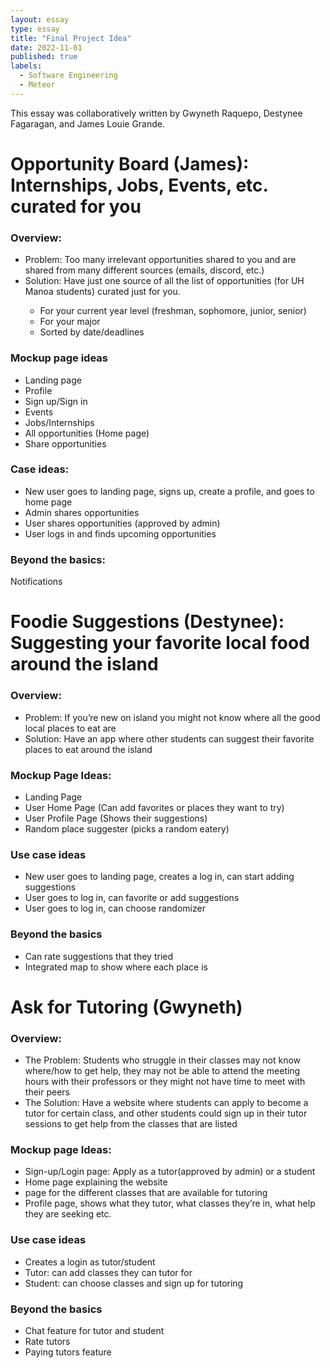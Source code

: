 ```yaml
---
layout: essay
type: essay
title: "Final Project Idea"
date: 2022-11-01
published: true
labels:
  - Software Engineering
  - Meteor
---
```

 
This essay was collaboratively written by Gwyneth Raquepo, Destynee Fagaragan, and James Louie Grande.

# Opportunity Board (James): Internships, Jobs, Events, etc. curated for you
### Overview: 
<ul>
  <li>Problem: Too many irrelevant opportunities shared to you and are shared from many different sources (emails, discord, etc.)</li>
  <li>Solution: Have just one source of all the list of opportunities (for UH Manoa students) curated just for you.</li>
    <ul>
      <li>For your current year level (freshman, sophomore, junior, senior)</li>
      <li>For your major</li>
      <li>Sorted by date/deadlines</li>
    </ul>
</ul>

### Mockup page ideas
<ul>
  <li>Landing page</li>
  <li>Profile</li>
  <li>Sign up/Sign in</li>
  <li>Events</li>
  <li>Jobs/Internships</li>
  <li>All opportunities (Home page)</li>
  <li>Share opportunities</li>
</ul>

### Case ideas:
<ul>
  <li>New user goes to landing page, signs up, create a profile, and goes to home page</li>
  <li>Admin shares opportunities</li>
  <li>User shares opportunities (approved by admin)</li>
  <li>User logs in and finds upcoming opportunities</li>
</ul>

### Beyond the basics:
Notifications

# Foodie Suggestions (Destynee): Suggesting your favorite local food around the island
### Overview:
<ul>
  <li>Problem: If you’re new on island you might not know where all the good local places to eat are</li>
  <li>Solution: Have an app where other students can suggest their favorite places to eat around the island</li>
 </ul>
 
### Mockup Page Ideas:
<ul>
<li>Landing Page</li>
<li>User Home Page (Can add favorites or places they want to try)</li>
<li>User Profile Page (Shows their suggestions)</li>
<li>Random place suggester (picks a random eatery)</li>
  </ul>
  
### Use case ideas
<ul>
<li>New user goes to landing page, creates a log in, can start adding suggestions</li>
<li>User goes to log in, can favorite or add suggestions</li>
<li>User goes to log in, can choose randomizer</li>
  </ul>
  
### Beyond the basics
<ul>
<li>Can rate suggestions that they tried</li>
<li>Integrated map to show where each place is</li>
</ul>

# Ask for Tutoring (Gwyneth)
### Overview:
<ul>
  <li>The Problem: Students who struggle in their classes may not know where/how to get help, they may not be able to attend the meeting hours with their professors or they might not have time to meet with their peers</li>
  <li>The Solution: Have a website where students can apply to become a tutor for certain class, and other students could sign up in their tutor sessions to get help from the classes that are listed</li>
  </ul>
  
### Mockup page Ideas:
<ul>
<li>Sign-up/Login page: Apply as a tutor(approved by admin) or a student</li>
<li>Home page explaining the website</li>
<li>page for the different classes that are available for tutoring</li>
<li>Profile page, shows what they tutor, what classes they’re in, what help they are seeking etc.</li>
  </ul>
  
### Use case ideas
<ul>
<li>Creates a login as tutor/student</li>
<li>Tutor: can add classes they can tutor for</li>
<li>Student: can choose classes and sign up for tutoring</li>
  </ul>
  
### Beyond the basics
<ul>
<li>Chat feature for tutor and student</li>
<li>Rate tutors</li>
<li>Paying tutors feature</li>
</ul>
